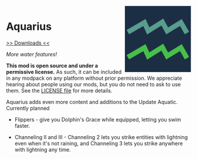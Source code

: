 <img src="icon.png" align="right" width="180px"/>

# Aquarius


[>> Downloads <<](https://github.com/b0undarybreaker/Aquarius/releases)

*More water features!*

**This mod is open source and under a permissive license.** As such, it can be included in any modpack on any platform without prior permission. We appreciate hearing about people using our mods, but you do not need to ask to use them. See the [LICENSE file](LICENSE) for more details.

Aquarius adds even more content and additions to the Update Aquatic. Currently planned

- Flippers - give you Dolphin's Grace while equipped, letting you swim faster.

- Channeling II and III - Channeling 2 lets you strike entities with lightning even when it's not raining, and Channeling 3 lets you strike anywhere with lightning any time.
